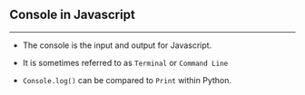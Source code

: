 ## Console in Javascript
---

- The console is the input and output for Javascript. 

- It is sometimes referred to as `Terminal` or `Command Line`

- `Console.log()` can be compared to `Print` within Python.